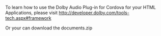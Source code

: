 To learn how to use the Dolby Audio Plug-in for Cordova for your HTML Applications, please visit
http://developer.dolby.com/tools-tech.aspx#framework

Or your can download the documents.zip